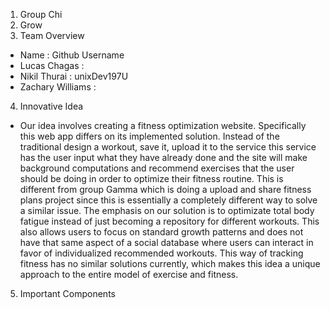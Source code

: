 1. Group Chi
2. Grow
3. Team Overview
- Name : Github Username
- Lucas Chagas : 
- Nikil Thurai : unixDev197U
- Zachary Williams : 
4. Innovative Idea
- Our idea involves creating a fitness optimization website. Specifically this web app differs on its implemented solution. Instead of the traditional design a workout, save it, upload it to the service this service has the user input what they have already
done and the site will make background computations and recommend exercises that the user should be doing in order to optimize their fitness routine. This is different from group Gamma which is doing a upload and share fitness plans project since this is
essentially a completely different way to solve a similar issue. The emphasis on our solution is to optimizate total body fatigue instead of just becoming a repository for different workouts. This also allows users to focus on standard growth patterns and
does not have that same aspect of a social database where users can interact in favor of individualized recommended workouts. This way of tracking fitness has no similar solutions currently, which makes this idea a unique approach to the entire model of 
exercise and fitness.
5. Important Components